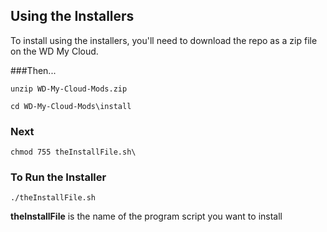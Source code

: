 ## Using the Installers

To install using the installers, you'll need to download the repo as a zip file on the WD My Cloud.

###Then...

`unzip WD-My-Cloud-Mods.zip`

`cd WD-My-Cloud-Mods\install`


### Next

`chmod 755 theInstallFile.sh\`

### To Run the Installer

`./theInstallFile.sh`

**theInstallFile** is the name of the program script you want to install

 
